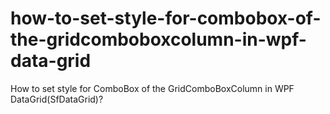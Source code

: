 # how-to-set-style-for-combobox-of-the-gridcomboboxcolumn-in-wpf-data-grid
How to set style for ComboBox of the GridComboBoxColumn in WPF DataGrid(SfDataGrid)?
